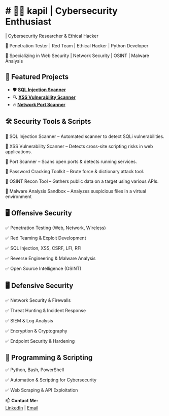 # # 👨‍💻 kapil | Cybersecurity Enthusiast
 | Cybersecurity Researcher & Ethical Hacker

🔹 Penetration Tester | Red Team | Ethical Hacker | Python Developer

🔹 Specializing in Web Security | Network Security | OSINT | Malware Analysis
 

## 🚀 Featured Projects
- 🛡️ **[SQL Injection Scanner](https://github.com/your-username/SQL-Injection-Scanner)**  
- 🔍 **[XSS Vulnerability Scanner](https://github.com/your-username/XSS-Scanner)**  
- 🔥 **[Network Port Scanner](https://github.com/your-username/Port-Scanner)**  


## 🛠️ Security Tools & Scripts 

🔹 SQL Injection Scanner – Automated scanner to detect SQLi vulnerabilities.

🔹 XSS Vulnerability Scanner – Detects cross-site scripting risks in web applications.

🔹 Port Scanner – Scans open ports & detects running services.

🔹 Password Cracking Toolkit – Brute force & dictionary attack tool.

🔹 OSINT Recon Tool – Gathers public data on a target using various APIs.

🔹 Malware Analysis Sandbox – Analyzes suspicious files in a virtual environment


## 🖥️ Offensive Security

✅ Penetration Testing (Web, Network, Wireless)

✅ Red Teaming & Exploit Development

✅ SQL Injection, XSS, CSRF, LFI, RFI

✅ Reverse Engineering & Malware Analysis

✅ Open Source Intelligence (OSINT)

## 🖥️ Defensive Security

✅ Network Security & Firewalls

✅ Threat Hunting & Incident Response

✅ SIEM & Log Analysis

✅ Encryption & Cryptography

✅ Endpoint Security & Hardening

## 📜 Programming & Scripting

✅ Python, Bash, PowerShell

✅ Automation & Scripting for Cybersecurity

✅ Web Scraping & API Exploitation

📫 **Contact Me:**  
[LinkedIn](https://www.linkedin.com/in/kapil-pal-7aa19b316?utm_source=share&utm_campaign=share_via&utm_content=profile&utm_medium=ios_app)
| [Email](mailto:kapil.kapil7503@gmail.com)
